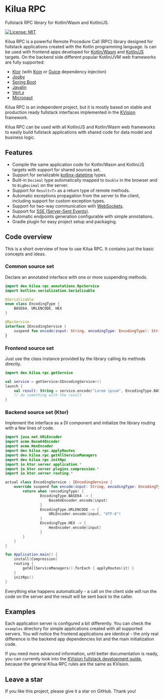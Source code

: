 # Kilua RPC

Fullstack RPC library for Kotlin/Wasm and Kotlin/JS.

[![License: MIT](https://img.shields.io/badge/License-MIT-yellow.svg)](https://opensource.org/licenses/MIT)

Kilua RPC is a powerful Remote Procedure Call (RPC) library designed for fullstack applications 
created with the Kotlin programming language. Is can be used with frontend apps developed for 
[Kotlin/Wasm](https://kotlinlang.org/docs/wasm-overview.html) and [Kotlin/JS](https://kotlinlang.org/docs/js-overview.html) targets. On the backend side different popular Kotlin/JVM web frameworks 
are fully supported:

- [Ktor](https://ktor.io/) (with [Koin](https://insert-koin.io/) or [Guice](https://github.com/google/guice) dependency injection)
- [Jooby](https://jooby.io)
- [Spring Boot](https://spring.io/projects/spring-boot)
- [Javalin](https://javalin.io)
- [Vert.x](https://vertx.io)
- [Micronaut](https://micronaut.io)

Kilua RPC is an independent project, but it is mostly based on stable and production ready 
fullstack interfaces implemented in the [KVision](https://kvision.io) framework. 

Kilua RPC can be used with all Kotlin/JS and Kotlin/Wasm web frameworks to easily build fullstack 
applications with shared code for data model and business logic.

## Features

- Compile the same application code for Kotlin/Wasm and Kotlin/JS targets 
with support for shared sources set.
- Support for serializable [kotlinx-datetime](https://github.com/Kotlin/kotlinx-datetime) types.
- Built-in `Decimal` type automatically mapped to `Double` in the 
browser and to `BigDecimal` on the server. 
- Support for `Result<T>` as a return type of remote methods.
- Automatic exceptions propagation from the server to the client, 
including support for custom exception types.
- Support for two-way communication with [WebSockets](https://developer.mozilla.org/en-US/docs/Web/API/WebSockets_API).
- Support for [SSE (Server-Sent Events)](https://developer.mozilla.org/en-US/docs/Web/API/Server-sent_events).
- Automatic endpoints generation configurable with simple annotations.
- Gradle plugin for easy project setup and packaging.

## Code overview

This is a short overview of how to use Kilua RPC. It contains just the basic concepts and ideas.

### Common source set

Declare an annotated interface with one or more suspending methods.

```kotlin
import dev.kilua.rpc.annotations.RpcService
import kotlinx.serialization.Serializable

@Serializable
enum class EncodingType {
    BASE64, URLENCODE, HEX
}

@RpcService
interface IEncodingService {
    suspend fun encode(input: String, encodingType: EncodingType): String
}
```
### Frontend source set

Just use the class instance provided by the library calling its methods directly.

```kotlin
import dev.kilua.rpc.getService

val service = getService<IEncodingService>()
launch {
    val result: String = service.encode("Lorem ipsum", EncodingType.BASE64)
    // do something with the result
}
```
### Backend source set (Ktor)

Implement the interface as a DI component and initialize the library routing with a few lines of code.

```kotlin
import java.net.URLEncoder
import acme.Base64Encoder
import acme.HexEncoder
import dev.kilua.rpc.applyRoutes
import dev.kilua.rpc.getAllServiceManagers
import dev.kilua.rpc.initRpc
import io.ktor.server.application.*
import io.ktor.server.plugins.compression.*
import io.ktor.server.routing.*

actual class EncodingService : IEncodingService {
    override suspend fun encode(input: String, encodingType: EncodingType): String {
        return when (encodingType) {
                EncodingType.BASE64 -> {
                    Base64Encoder.encode(input)
                }
                EncodingType.URLENCODE -> {
                    URLEncoder.encode(input, "UTF-8")
                }
                EncodingType.HEX -> {
                    HexEncoder.encode(input)
                }
        }
    }
}

fun Application.main() {
    install(Compression)
    routing {
        getAllServiceManagers().forEach { applyRoutes(it) }
    }
    initRpc()
}
```
Everything else happens automatically - a call on the client side will run the code on the server and the result will be sent back to the caller.

## Examples

Each application server is configured a bit differently. You can check
the `examples` directory for simple applications created with all supported servers. 
You will notice the frontend applications are identical - the only real difference 
is the backend app dependencies list and the main initialization code. 

If you need more advanced information, until better documentation is ready, you can currently look into 
the [KVision fullstack development guide](https://kvision.gitbook.io/kvision-guide/6.-full-stack-development-guide), 
because the general Kilua RPC rules are the same as KVision. 

## Leave a star

If you like this project, please give it a star on GitHub. Thank you!
